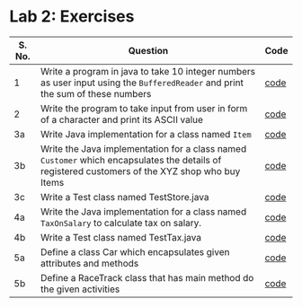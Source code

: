 # Lab 2: Exercises

| S. No. | Question | Code |
| ------ | -------- | ---- |
| 1 | Write a program in java to take 10 integer numbers as user input using the `BufferedReader` and print the sum of these numbers | [code](src/Exercise1.java) |
| 2 | Write the program to take input from user in form of a character and print its ASCII value | [code](src/Exercise2.java) |
| 3a | Write Java implementation for a class named `Item` | [code](src/Item.java) |
| 3b | Write the Java implementation for a class named `Customer` which encapsulates the details of registered customers of the XYZ shop who buy Items | [code](src/Customer.java) |
| 3c | Write a Test class named TestStore.java | [code](src/TestStore.java) |
| 4a | Write the Java implementation for a class named `TaxOnSalary` to calculate tax on salary. | [code](src/TaxOnSalary.java) |
| 4b | Write a Test class named TestTax.java | [code](src/TestTax.java) |
| 5a | Define a class Car which encapsulates given attributes and methods | [code](src/Car.java) |
| 5b | Define a RaceTrack class that has main method do the given activities | [code](src/RaceTrack.java) |